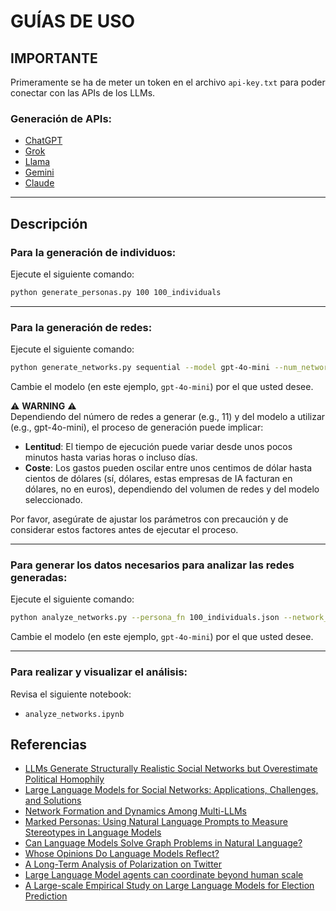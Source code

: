 # GUÍAS DE USO

## IMPORTANTE

Primeramente se ha de meter un token en el archivo `api-key.txt` para poder conectar con las APIs de los LLMs.

### Generación de APIs:
- [ChatGPT](https://platform.openai.com/)
- [Grok](https://console.x.ai/)
- [Llama](https://console.llamaapi.com/)
- [Gemini](https://aistudio.google.com/)
- [Claude](https://console.anthropic.com/)

---

## Descripción

### Para la generación de individuos:
Ejecute el siguiente comando:
```bash
python generate_personas.py 100 100_individuals
```

---

### Para la generación de redes:
Ejecute el siguiente comando:
```bash
python generate_networks.py sequential --model gpt-4o-mini --num_networks 11
```
Cambie el modelo (en este ejemplo, `gpt-4o-mini`) por el que usted desee.

⚠️ **WARNING** ⚠️  
Dependiendo del número de redes a generar (e.g., 11) y del modelo a utilizar (e.g., gpt-4o-mini), el proceso de generación puede implicar:
- **Lentitud**: El tiempo de ejecución puede variar desde unos pocos minutos hasta varias horas o incluso días.
- **Coste**: Los gastos pueden oscilar entre unos centimos de dólar hasta cientos de dólares (sí, dólares, estas empresas de IA facturan en dólares, no en euros), dependiendo del volumen de redes y del modelo seleccionado.  

Por favor, asegúrate de ajustar los parámetros con precaución y de considerar estos factores antes de ejecutar el proceso.

---

### Para generar los datos necesarios para analizar las redes generadas:
Ejecute el siguiente comando:
```bash
python analyze_networks.py --persona_fn 100_individuals.json --network_fn gpt-4o-mini --num_networks 11
```
Cambie el modelo (en este ejemplo, `gpt-4o-mini`) por el que usted desee.

---

### Para realizar y visualizar el análisis:
Revisa el siguiente notebook:
- `analyze_networks.ipynb`

## Referencias
- [LLMs Generate Structurally Realistic Social Networks but Overestimate Political Homophily](https://arxiv.org/abs/2408.16629)
- [Large Language Models for Social Networks: Applications, Challenges, and Solutions](https://arxiv.org/abs/2401.02575)
- [Network Formation and Dynamics Among Multi-LLMs](https://arxiv.org/html/2402.10659v3)
- [Marked Personas: Using Natural Language Prompts to Measure Stereotypes in Language Models](https://arxiv.org/abs/2305.18189)
- [Can Language Models Solve Graph Problems in Natural Language?](https://arxiv.org/abs/2305.10037)
- [Whose Opinions Do Language Models Reflect?](https://arxiv.org/abs/2303.17548)
- [A Long-Term Analysis of Polarization on Twitter](https://www.researchgate.net/publication/314361332_A_Long-Term_Analysis_of_Polarization_on_Twitter)
- [Large Language Model agents can coordinate beyond human scale](https://arxiv.org/abs/2409.02822)
- [A Large-scale Empirical Study on Large Language Models for Election Prediction](https://arxiv.org/abs/2412.15291)
